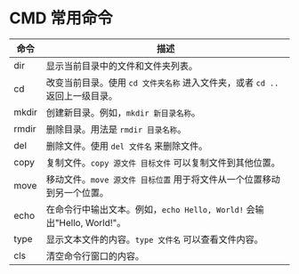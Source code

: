 # CMD 常用命令

| 命令    | 描述                                        |
|---------|---------------------------------------------|
| dir     | 显示当前目录中的文件和文件夹列表。                |
| cd      | 改变当前目录。使用 `cd 文件夹名称` 进入文件夹，或者 `cd ..` 返回上一级目录。 |
| mkdir   | 创建新目录。例如，`mkdir 新目录名称`。            |
| rmdir   | 删除目录。用法是 `rmdir 目录名称`。                |
| del     | 删除文件。使用 `del 文件名` 来删除文件。             |
| copy    | 复制文件。`copy 源文件 目标文件` 可以复制文件到其他位置。   |
| move    | 移动文件。`move 源文件 目标位置` 用于将文件从一个位置移动到另一个位置。 |
| echo    | 在命令行中输出文本。例如，`echo Hello, World!` 会输出"Hello, World!"。  |
| type    | 显示文本文件的内容。`type 文件名` 可以查看文件内容。     |
| cls     | 清空命令行窗口的内容。                              |


